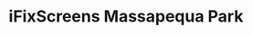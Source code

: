 ---
title: "iFixScreens Massapequa Park"
url: /massapequa-park/ifixscreens-massapequa-park/
shop: mobile phone
---